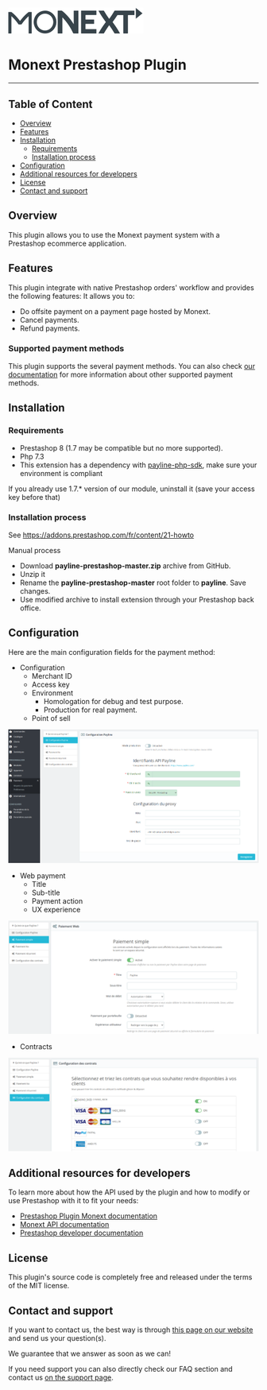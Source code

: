 # [![Monext Logo](doc/logo-monext.svg)](https://www.monext.fr/)

# Monext Prestashop Plugin

----

## Table of Content

* [Overview](#overview)
* [Features](#features)
* [Installation](#installation)
    * [Requirements](#requirements)
    * [Installation process](#installation-process)
* [Configuration](#configuration)
* [Additional resources for developers](#additional-resources-for-developers)
* [License](#license)
* [Contact and support](#contact-and-support)

## Overview

This plugin allows you to use the Monext payment system with a Prestashop ecommerce application.


## Features

This plugin integrate with native Prestashop orders' workflow and provides the following features:
It allows you to:
* Do offsite payment on a payment page hosted by Monext.
* Cancel payments.
* Refund payments.

### Supported payment methods

This plugin supports the several payment methods.
You can also check [our documentation](https://docs.monext.fr/display/DT/Payment+Method) for more information about other supported payment methods.

## Installation

### Requirements

* Prestashop 8 (1.7 may be compatible but no more supported).
* Php 7.3
* This extension has a dependency with  <a href="https://github.com/PaylineByMonext/payline-php-sdk">payline-php-sdk</a>, make sure your environment is compliant

If you already use 1.7.* version of our module, uninstall it (save your access key before that)</li>



### Installation process

See https://addons.prestashop.com/fr/content/21-howto

Manual process
* Download <b>payline-prestashop-master.zip</b> archive from GitHub.</li>
* Unzip it
* Rename the <b>payline-prestashop-master</b> root folder to <b>payline</b>. Save changes.
* Use modified archive to install extension through your Prestashop back office.



## Configuration

Here are the main configuration fields for the payment method:

* Configuration
    * Merchant ID
    * Access key
    * Environment
        * Homologation for debug and test purpose.
        * Production for real payment.
    * Point of sell
  
![Screenshot showing payment method configuration in backoffice](doc/config.png)

* Web payment
    * Title
    * Sub-title
    * Payment action
    * UX experience

![Screenshot showing payment method configuration in backoffice](doc/config_simple.png)

* Contracts

![Screenshot showing payment method configuration in backoffice](doc/config_contract.png)

## Additional resources for developers

To learn more about how the API used by the plugin and how to modify or use Prestashop with it to fit your needs:
* [Prestashop Plugin Monext documentation](https://docs.monext.fr/display/DT/Prestashop+8.x+plugin)
* [Monext API documentation](https://api-docs.retail.monext.com/reference/getting-started-with-your-api)
* [Prestashop developer documentation](https://devdocs.prestashop-project.org/)

## License

This plugin's source code is completely free and released under the terms of the MIT license.

## Contact and support

If you want to contact us, the best way is through [this page on our website](https://www.monext.fr/gardons-le-contact) and send us your question(s).

We guarantee that we answer as soon as we can!

If you need support you can also directly check our FAQ section and contact us [on the support page](https://support.payline.com/hc/fr).
